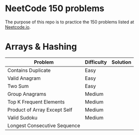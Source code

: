 # NeetCode 150 problems
The purpose of this repo is to practice the 150 problems listed at [Neetcode.io](https://neetcode.io/practice).

# Arrays & Hashing

|Problem|Difficulty|Solution|
|-------|----------|--------|
|Contains Duplicate|Easy|
|Valid Anagram|Easy|
|Two Sum|Easy|
|Group Anagrams|Medium|
|Top K Frequent Elements|Medium|
|Product of Array Except Self|Medium|
|Valid Sudoku|Medium|
Longest Consecutive Sequence|
